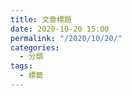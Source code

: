 ```yaml
---
title: 文章標題
date: 2020-10-20 15:00
permalink: "/2020/10/20/"
categories:
  - 分類
tags:
  - 標籤
---
```

